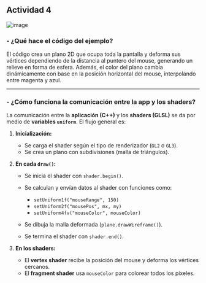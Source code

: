 Actividad 4
---
![image](https://github.com/user-attachments/assets/3d3cc41f-2475-450a-9d52-fb2bb81ee595)

### - ¿Qué hace el código del ejemplo?

El código crea un plano 2D que ocupa toda la pantalla y deforma sus vértices dependiendo de la distancia al puntero del mouse, generando un relieve en forma de esfera. Además, el color del plano cambia dinámicamente con base en la posición horizontal del mouse, interpolando entre magenta y azul.

---

### - ¿Cómo funciona la comunicación entre la app y los shaders?

La comunicación entre la **aplicación (C++)** y los **shaders (GLSL)** se da por medio de **variables `uniform`**. El flujo general es:

1. **Inicialización:**

   * Se carga el shader según el tipo de renderizador (`GL2` o `GL3`).
   * Se crea un plano con subdivisiones (malla de triángulos).

2. **En cada `draw()`:**

   * Se inicia el shader con `shader.begin()`.
   * Se calculan y envían datos al shader con funciones como:

     * `setUniform1f("mouseRange", 150)`
     * `setUniform2f("mousePos", mx, my)`
     * `setUniform4fv("mouseColor", mouseColor)`
   * Se dibuja la malla deformada (`plane.drawWireframe()`).
   * Se termina el shader con `shader.end()`.

3. **En los shaders:**

   * El **vertex shader** recibe la posición del mouse y deforma los vértices cercanos.
   * El **fragment shader** usa `mouseColor` para colorear todos los píxeles.



